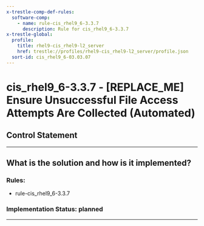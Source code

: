 ```yaml
---
x-trestle-comp-def-rules:
  software-comp:
    - name: rule-cis_rhel9_6-3.3.7
      description: Rule for cis_rhel9_6-3.3.7
x-trestle-global:
  profile:
    title: rhel9-cis_rhel9-l2_server
    href: trestle://profiles/rhel9-cis_rhel9-l2_server/profile.json
  sort-id: cis_rhel9_6-03.03.07
---
```


# cis_rhel9_6-3.3.7 - \[REPLACE_ME\] Ensure Unsuccessful File Access Attempts Are Collected (Automated)

## Control Statement

______________________________________________________________________

## What is the solution and how is it implemented?

<!-- For implementation status enter one of: implemented, partial, planned, alternative, not-applicable -->

<!-- Note that the list of rules under ### Rules: is read-only and changes will not be captured after assembly to JSON -->

<!-- Add control implementation description here for control: cis_rhel9_6-3.3.7 -->

### Rules:

  - rule-cis_rhel9_6-3.3.7

### Implementation Status: planned

______________________________________________________________________
